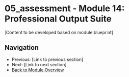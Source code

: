 # 05_assessment - Module 14: Professional Output Suite

[Content to be developed based on module blueprint]

## Navigation
- Previous: [Link to previous section]
- Next: [Link to next section]
- [Back to Module Overview](README.md)
